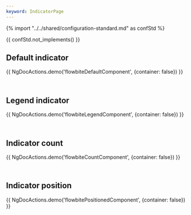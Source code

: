 ```yaml
---
keyword: IndicatorPage
---
```


{% import "../../shared/configuration-standard.md" as confStd %}

{{ confStd.not_implements() }}

## Default indicator

{{ NgDocActions.demo('flowbiteDefaultComponent', {container: false}) }}

```angular-html file="./_default.component.html" group="default" name="html"

```

```angular-ts file="./_default.component.ts"#L1-L1 group="default" name="typescript"

```

## Legend indicator

{{ NgDocActions.demo('flowbiteLegendComponent', {container: false}) }}

```angular-html file="./_legend.component.html" group="legend" name="html"

```

```angular-ts file="./_legend.component.ts"#L1-L1 group="legend" name="typescript"

```

## Indicator count

{{ NgDocActions.demo('flowbiteCountComponent', {container: false}) }}

```angular-html file="./_count.component.html" group="count" name="html"

```

```angular-ts file="./_count.component.ts"#L1-L3 group="count" name="typescript"

```

## Indicator position

{{ NgDocActions.demo('flowbitePositionedComponent', {container: false}) }}

```angular-html file="./_positioned.component.html" group="positioned" name="html"

```

```angular-ts file="./_positioned.component.ts"#L1-L1 group="positioned" name="typescript"

```
